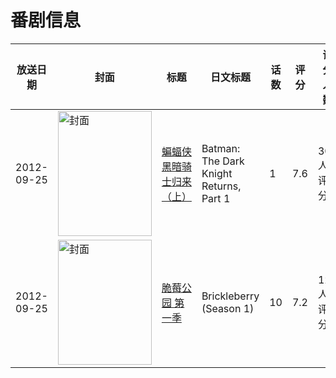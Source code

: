 # 番剧信息

|放送日期|封面|标题|日文标题|话数|评分|评分人数|
|---|---|---|---|---|---|---|
|2012-09-25|<img src="https://lain.bgm.tv/pic/cover/c/85/db/50017_6Ybeu.jpg" alt="封面" style="width:150px;height:200px;object-fit:cover;">|[蝙蝠侠 黑暗骑士归来（上）](https://bangumi.tv/subject/50017)|Batman: The Dark Knight Returns, Part 1|1|7.6|305人评分|
|2012-09-25|<img src="https://lain.bgm.tv/pic/cover/c/80/fb/51498_HGzAw.jpg" alt="封面" style="width:150px;height:200px;object-fit:cover;">|[脆莓公园 第一季](https://bangumi.tv/subject/51498)|Brickleberry (Season 1)|10|7.2|126人评分|
